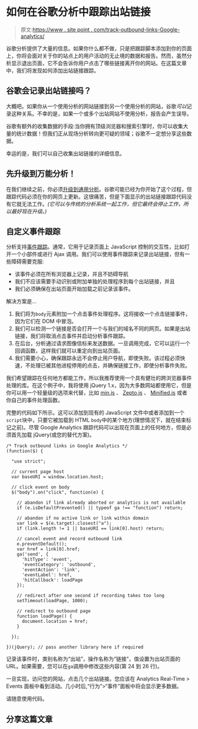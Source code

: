 # 如何在谷歌分析中跟踪出站链接

> 原文:[https://www . site point . com/track-outbound-links-Google-analytics/](https://www.sitepoint.com/track-outbound-links-google-analytics/)

谷歌分析提供了大量的信息。如果你什么都不做，只是把跟踪脚本添加到你的页面上，你将会面对关于你的站点上的用户活动的无止境的数据和报告。然而，虽然分析显示退出页面，它不会告诉你用户点击了哪些链接离开你的网站。在这篇文章中，我们将发现如何添加出站链接跟踪。

## 谷歌会记录出站链接吗？

大概吧。如果你从一个使用分析的网站链接到另一个使用分析的网站，谷歌*可以*记录这种关系。不幸的是，如果一个或多个出站网站不使用分析，报告会产生误导。

谷歌有额外的收集数据的手段:当你拥有顶级浏览器和搜索引擎时，你可以收集大量的统计数据！但我们正从现场分析转向更可疑的领域；谷歌不一定想分享这些数据。

幸运的是，我们可以自己收集出站链接的详细信息。

## 先升级到万能分析！

在我们继续之前，你必须[升级到通用分析](/upgrading-universal-analytics-guide/)。谷歌可能已经为你开始了这个过程，但跟踪代码必须在你的网页上更新。这很痛苦，但是下面显示的出站链接跟踪代码没有它就无法工作。*(它可以与传统的分析系统一起工作，但它最终会停止工作，所以最好现在升级。)*

## 自定义事件跟踪

分析支持[事件跟踪](https://developers.google.com/analytics/devguides/collection/analyticsjs/events)。通常，它用于记录页面上 JavaScript 控制的交互性，比如打开一个小部件或进行 Ajax 调用。我们可以使用事件跟踪来记录出站链接，但有一些障碍需要克服:

*   该事件必须在所有浏览器上记录，并且不妨碍导航
*   我们不应该需要手动识别或附加单独的处理程序到每个出站链接，并且
*   我们必须确保在出站页面开始加载之前记录该事件。

解决方案是…

1.  我们将为`body`元素附加一个点击事件处理程序。这将接收一个点击链接事件，因为它们在 DOM 中冒泡。
2.  我们可以检测一个链接是否会打开一个与我们的域名不同的网页。如果是出站链接，我们将取消点击事件并启动分析事件跟踪。
3.  在后台，分析通过请求图像信标来发送数据。一旦调用完成，它可以运行一个回调函数，这样我们就可以重定向到出站页面。
4.  我们需要小心，确保跟踪永远不会停止用户导航，即使失败。该过程必须快速，不处理已被其他进程停用的点击，并确保链接工作，即使分析事件失败。

我们希望跟踪在任何地方都能工作，所以我推荐使用一个具有健壮的跨浏览器事件处理的库。在这个例子中，我将使用 jQuery 1.x，因为大多数网站都使用它，但是你可以用一个轻量级的选项来代替，比如 [min.js](https://github.com/remy/min.js) 、 [Zepto.js](http://zeptojs.com/) 、 [Minified.js](http://minifiedjs.com/) 或者你自己的事件处理函数。

完整的代码如下所示。这可以添加到现有的 JavaScript 文件中或者添加到一个`script`块中，只要它被加载到 HTML `body`中的某个地方(理想情况下，就在结束标记之前)。尽管 Google Analytics 跟踪代码可以出现在页面上的任何地方，但是必须首先加载 jQuery(或您的替代方案)。

```
/* Track outbound links in Google Analytics */
(function($) {

  "use strict";

  // current page host
  var baseURI = window.location.host;

  // click event on body
  $("body").on("click", function(e) {

    // abandon if link already aborted or analytics is not available
    if (e.isDefaultPrevented() || typeof ga !== "function") return;

    // abandon if no active link or link within domain
    var link = $(e.target).closest("a");
    if (link.length != 1 || baseURI == link[0].host) return;

    // cancel event and record outbound link
    e.preventDefault();
    var href = link[0].href;
    ga('send', {
      'hitType': 'event',
      'eventCategory': 'outbound',
      'eventAction': 'link',
      'eventLabel': href,
      'hitCallback': loadPage
    });

    // redirect after one second if recording takes too long
    setTimeout(loadPage, 1000);

    // redirect to outbound page
    function loadPage() {
      document.location = href;
    }

  });

})(jQuery); // pass another library here if required
```

记录该事件时，类别名称为“出站”，操作名称为“链接”，值设置为出站页面的 URL。如果需要，您可以在`ga`调用中修改这些内容(第 24 到 26 行)。

一旦实现，访问您的网站，点击几个出站链接。您应该在 Analytics Real-Time > Events 面板中看到活动。几小时后,“行为”>“事件”面板中将会显示更多数据。

请随意使用代码。

## 分享这篇文章